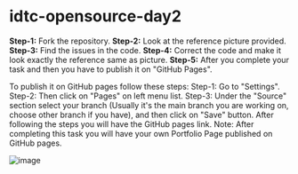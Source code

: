# idtc-opensource-day2

**Step-1:** Fork the repository.
**Step-2:** Look at the reference picture provided.
**Step-3:** Find the issues in the code.
**Step-4:** Correct the code and make it look exactly the reference same as picture.
**Step-5:** After you complete your task and then you have to publish it on "GitHub Pages".

To publish it on GitHub pages follow these steps:
Step-1: Go to "Settings".
Step-2: Then click on "Pages" on left menu list.
Step-3: Under the "Source" section select your branch (Usually it's the main branch you are working on, choose other branch if you have), and then click on "Save" button.
After following the steps you will have the GitHub pages link.
Note: After completing this task you will have your own Portfolio Page published on GitHub pages.

![image](https://storage.googleapis.com/incind/idtc-day2-task-minspNieBZ.png)
